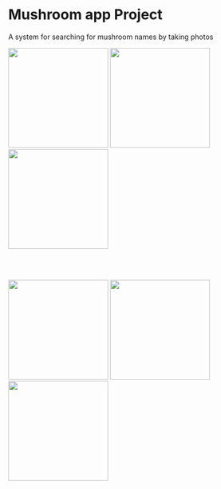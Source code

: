 # Mushroom app Project

A system for searching for mushroom names by taking photos

<!-- แถวที่ 1 -->
<img src="https://github.com/user-attachments/assets/2cac1dfc-e0b8-4d37-a9f4-8c30e6e0466d" width="200"/>
<img src="https://github.com/user-attachments/assets/2822f91c-91e2-42d9-b189-3f9a144b92fb" width="200"/>
<img src="https://github.com/user-attachments/assets/790a40a4-f507-4761-b154-c73d5f659abe" width="200"/>

<br><br>

<!-- แถวที่ 2 -->
<img src="https://github.com/user-attachments/assets/ad3f8838-1512-41bc-817a-aadf4322fab7" width="200"/>
<img src="https://github.com/user-attachments/assets/e9acec66-444e-4f9f-913d-d5ac1813fd41" width="200"/>
<img src="https://github.com/user-attachments/assets/07bd3d0d-5808-4f59-9258-32c93baced56" width="200"/>
